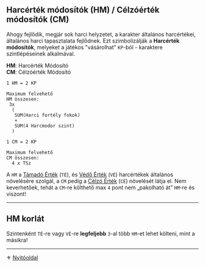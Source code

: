 ## Harcérték módosítók (HM) / Célzóérték módosítók (CM)

Ahogy fejlődik, megjár sok harci helyzetet, a karakter általános harcértékei, általános harci tapasztalata fejlődnek. Ezt szimbolizálják a **Harcérték módosítók**, melyeket a játékos "vásárolhat" `KP`-ból - karaktere szintlépéseinek alkalmával.

**HM**: Harcérték Módosító\
**CM**: Célzóérték Módosító

```
1 HM = 2 KP

Maximum felvehető
HM összesen:
 3x 
  (
   SUM(Harci fortély fokok)
   +
   SUM(4 Harcmodor szint)
  )
```

```
1 CM = 2 KP

Maximum felvehető
CM összesen:
  4 x TSz
```

A `HM` a [Támadó Érték](062_01_ke_te_ve_ce.md#támadó-érték) (`TÉ`), és  [Védő Érték](062_01_ke_te_ve_ce.md#védő-érték) (`VÉ`) harcértékek általános növelésére szolgál, a `CM` pedig a [Célzó Érték](062_01_ke_te_ve_ce.md#célzó-érték) (`CÉ`) növelését látja el. Nem keverhetőek, tehát a `CM`-re költhető max `4` pont nem „pakolható át” `HM`-re és viszont!

---
## HM korlát

Szintenként `TÉ`-re vagy `VÉ`-re **legfeljebb** `3`-al több `HM`-et lehet költeni, mint a másikra!

---

⚜️ [Nyitóoldal](start.md)
